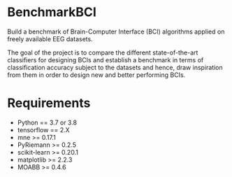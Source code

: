 # BenchmarkBCI
Build a benchmark of Brain-Computer Interface (BCI) algorithms applied on freely available EEG datasets.

The goal of the project is to compare the different state-of-the-art classifiers for designing BCIs and establish a benchmark in terms of classification accuracy subject to the datasets and hence, draw inspiration from them in order to design new and better performing BCIs.

# Requirements
- Python == 3.7 or 3.8
- tensorflow == 2.X
- mne >= 0.17.1
- PyRiemann >= 0.2.5
- scikit-learn >= 0.20.1
- matplotlib >= 2.2.3
- MOABB >= 0.4.6
